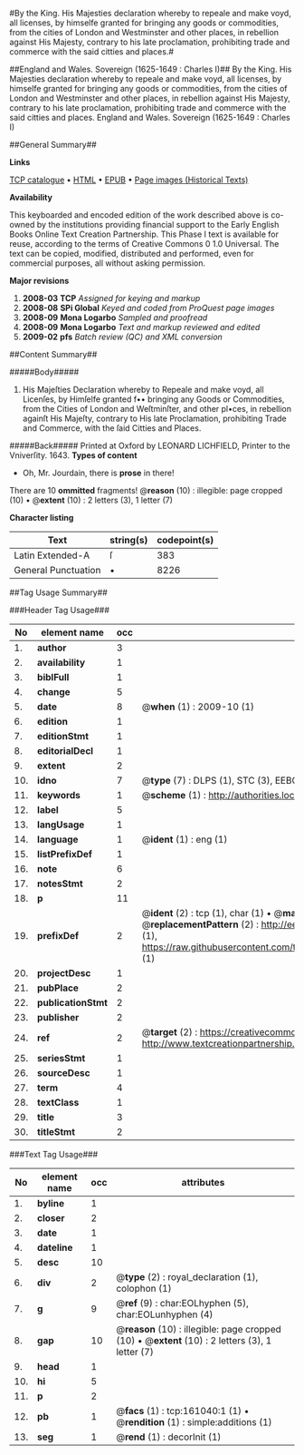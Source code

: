 #By the King. His Majesties declaration whereby to repeale and make voyd, all licenses, by himselfe granted for bringing any goods or commodities, from the cities of London and Westminster and other places, in rebellion against His Majesty, contrary to his late proclamation, prohibiting trade and commerce with the said citties and places.#

##England and Wales. Sovereign (1625-1649 : Charles I)##
By the King. His Majesties declaration whereby to repeale and make voyd, all licenses, by himselfe granted for bringing any goods or commodities, from the cities of London and Westminster and other places, in rebellion against His Majesty, contrary to his late proclamation, prohibiting trade and commerce with the said citties and places.
England and Wales. Sovereign (1625-1649 : Charles I)

##General Summary##

**Links**

[TCP catalogue](http://www.ota.ox.ac.uk/tcp/)  • 
[HTML](http://tei.it.ox.ac.uk/tcp/Texts-HTML/free/A78/A78765.html)  • 
[EPUB](http://tei.it.ox.ac.uk/tcp/Texts-EPUB/free/A78/A78765.epub) • 
[Page images (Historical Texts)](https://data.historicaltexts.jisc.ac.uk/view?pubId=eebo-99870666e&pageId=eebo-99870666e-161040-1)

**Availability**

This keyboarded and encoded edition of the
	       work described above is co-owned by the institutions
	       providing financial support to the Early English Books
	       Online Text Creation Partnership. This Phase I text is
	       available for reuse, according to the terms of Creative
	       Commons 0 1.0 Universal. The text can be copied,
	       modified, distributed and performed, even for
	       commercial purposes, all without asking permission.

**Major revisions**

1. __2008-03__ __TCP__ *Assigned for keying and markup*
1. __2008-08__ __SPi Global__ *Keyed and coded from ProQuest page images*
1. __2008-09__ __Mona Logarbo__ *Sampled and proofread*
1. __2008-09__ __Mona Logarbo__ *Text and markup reviewed and edited*
1. __2009-02__ __pfs__ *Batch review (QC) and XML conversion*

##Content Summary##

#####Body#####

1. His Majeſties Declaration whereby to Repeale and make voyd, all Licenſes, by Himſelfe granted f•• bringing any Goods or Commodities, from the Cities of London and Weſtminſter, and other pl•ces, in rebellion againſt His Majeſty, contrary to His late Proclamation, prohibiting Trade and Commerce, with the ſaid Citties and Places.

#####Back#####
Printed at Oxford by LEONARD LICHFIELD, Printer to the Vniverſity. 1643.
**Types of content**

  * Oh, Mr. Jourdain, there is **prose** in there!

There are 10 **ommitted** fragments! 
 @__reason__ (10) : illegible: page cropped (10)  •  @__extent__ (10) : 2 letters (3), 1 letter (7)

**Character listing**


|Text|string(s)|codepoint(s)|
|---|---|---|
|Latin Extended-A|ſ|383|
|General Punctuation|•|8226|

##Tag Usage Summary##

###Header Tag Usage###

|No|element name|occ|attributes|
|---|---|---|---|
|1.|__author__|3||
|2.|__availability__|1||
|3.|__biblFull__|1||
|4.|__change__|5||
|5.|__date__|8| @__when__ (1) : 2009-10 (1)|
|6.|__edition__|1||
|7.|__editionStmt__|1||
|8.|__editorialDecl__|1||
|9.|__extent__|2||
|10.|__idno__|7| @__type__ (7) : DLPS (1), STC (3), EEBO-CITATION (1), PROQUEST (1), VID (1)|
|11.|__keywords__|1| @__scheme__ (1) : http://authorities.loc.gov/ (1)|
|12.|__label__|5||
|13.|__langUsage__|1||
|14.|__language__|1| @__ident__ (1) : eng (1)|
|15.|__listPrefixDef__|1||
|16.|__note__|6||
|17.|__notesStmt__|2||
|18.|__p__|11||
|19.|__prefixDef__|2| @__ident__ (2) : tcp (1), char (1)  •  @__matchPattern__ (2) : ([0-9\-]+):([0-9IVX]+) (1), (.+) (1)  •  @__replacementPattern__ (2) : http://eebo.chadwyck.com/downloadtiff?vid=$1&page=$2 (1), https://raw.githubusercontent.com/textcreationpartnership/Texts/master/tcpchars.xml#$1 (1)|
|20.|__projectDesc__|1||
|21.|__pubPlace__|2||
|22.|__publicationStmt__|2||
|23.|__publisher__|2||
|24.|__ref__|2| @__target__ (2) : https://creativecommons.org/publicdomain/zero/1.0/ (1), http://www.textcreationpartnership.org/docs/. (1)|
|25.|__seriesStmt__|1||
|26.|__sourceDesc__|1||
|27.|__term__|4||
|28.|__textClass__|1||
|29.|__title__|3||
|30.|__titleStmt__|2||


###Text Tag Usage###

|No|element name|occ|attributes|
|---|---|---|---|
|1.|__byline__|1||
|2.|__closer__|2||
|3.|__date__|1||
|4.|__dateline__|1||
|5.|__desc__|10||
|6.|__div__|2| @__type__ (2) : royal_declaration (1), colophon (1)|
|7.|__g__|9| @__ref__ (9) : char:EOLhyphen (5), char:EOLunhyphen (4)|
|8.|__gap__|10| @__reason__ (10) : illegible: page cropped (10)  •  @__extent__ (10) : 2 letters (3), 1 letter (7)|
|9.|__head__|1||
|10.|__hi__|5||
|11.|__p__|2||
|12.|__pb__|1| @__facs__ (1) : tcp:161040:1 (1)  •  @__rendition__ (1) : simple:additions (1)|
|13.|__seg__|1| @__rend__ (1) : decorInit (1)|

